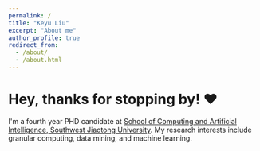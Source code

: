 ```yaml
---
permalink: /
title: "Keyu Liu"
excerpt: "About me"
author_profile: true
redirect_from: 
  - /about/
  - /about.html
---
```


# Hey, thanks for stopping by! :heart:

I'm a fourth year PHD candidate at [School of Computing and Artificial Intelligence, Southwest Jiaotong University](https://scai.swjtu.edu.cn/index.html). My research interests include granular computing, data mining, and machine learning.



